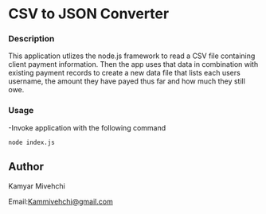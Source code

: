 # CSV to JSON Converter 



### Description

This application utlizes the node.js framework to read a CSV file containing client payment information. Then the app uses that data in combination with existing payment records to create a new data file that lists each users username, the amount they have payed thus far and how much they still owe. 

### Usage

-Invoke application with the following command

`node index.js`

## Author
Kamyar Mivehchi

Email:Kammivehchi@gmail.com


